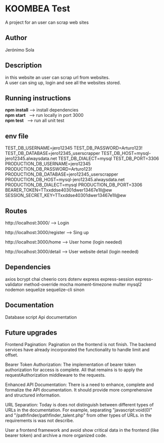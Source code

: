 # KOOMBEA Test

A project for an user can scrap web sites  


## Author

Jerónimo Sola


## Description

in this website an user can scrap url from websites.  
A user can sing up, login and see all the websites stored.


## Running instructions

**npm install** --> install dependencies  
**npm start** &nbsp; --> run locally in port 3000  
**npm test** &nbsp; --> run all unit test

## env file

TEST_DB_USERNAME=jero12345
TEST_DB_PASSWORD=Arturo123!
TEST_DB_DATABASE=jero12345_userscrapper
TEST_DB_HOST=mysql-jero12345.alwaysdata.net
TEST_DB_DIALECT=mysql
TEST_DB_PORT=3306
PRODUCTION_DB_USERNAME=jero12345
PRODUCTION_DB_PASSWORD=Arturo123!
PRODUCTION_DB_DATABASE=jero12345_userscrapper
PRODUCTION_DB_HOST=mysql-jero12345.alwaysdata.net
PRODUCTION_DB_DIALECT=mysql
PRODUCTION_DB_PORT=3306
BEARER_TOKEN=TTxxddse40301dwer13467e1ll@ew
SESSION_SECRET_KEY=TTxxddse40301dwer13467e1ll@ew


## Routes

http://localhost:3000/ --> Login

http://localhost:3000/register --> Sing up

http://localhost:3000/home --> User home (login needed)

http://localhost:3000/detail --> User website detail (login needed)


## Dependencies

axios
bcrypt
chai
cheerio
cors
dotenv
express
express-session
express-validator
method-override
mocha
moment-timezone
multer
mysql2
nodemon
sequelize
sequelize-cli
sinon


## Documentation 

Database script
Api documentation


## Future upgrades

Frontend Pagination: Pagination on the frontend is not finish. The backend services have already incorporated the functionality to handle limit and offset.

Bearer Token Authorization: The implementation of bearer token authorization for access is complete. All that remains is to apply the requestAuthorization middleware to the requests.

Enhanced API Documentation: There is a need to enhance, complete and formalize the API documentation. It should provide more comprehensive and structured information.

URL Separation: Today is does not distinguish between different types of URLs in the documentation. For example, separating "javascript:void(0)" and "/pathfinder/pathfinder_talent.php" from other types of URLs. in the requirements is was not describe.

User a frontend framework and avoid show critical data in the frontend (like bearer token) and archive a more organized code.
